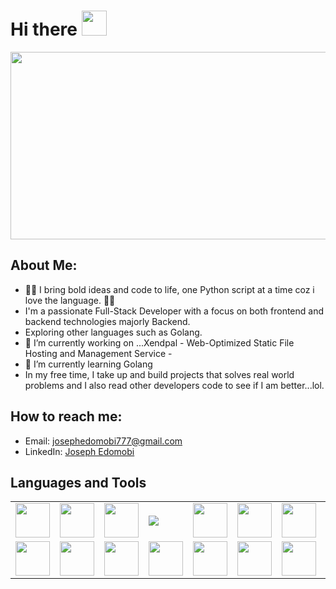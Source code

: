 <h1>Hi there <img src="https://media.giphy.com/media/hvRJCLFzcasrR4ia7z/giphy.gif" width="40"></h1>

<p align="center"><img src="https://media.giphy.com/media/dWesBcTLavkZuG35MI/giphy.gif" width="600" height="300"  /></p>

## About Me:
- 🚀💡 I bring bold ideas and code to life, one Python script at a time coz i love the language. 🐍✨
- I'm a passionate Full-Stack Developer with a focus on both frontend and backend technologies majorly Backend.
- Exploring other languages such as Golang.
- 🔭 I’m currently working on ...Xendpal - Web-Optimized Static File Hosting and Management Service -
- 🌱 I’m currently learning Golang
- In my free time, I take up and build projects that solves real world problems and I also read other developers code to see if I am better...lol.

## How to reach me:

- Email: [josephedomobi777@gmail.com](mailto:godfreydjoseph@gmail.com)
- LinkedIn: [Joseph Edomobi](https://www.linkedin.com/in/d-joseph-godfrey-2b8a7620a)

## Languages and Tools

<table>
  <tr>
    <td><img src="https://cdn.jsdelivr.net/gh/devicons/devicon/icons/react/react-original.svg" width="55" height="auto"  /></td>
    <td><img src="https://cdn.jsdelivr.net/gh/devicons/devicon/icons/vuejs/vuejs-original.svg" width="55" height="auto"  /></td>
    <td><img src="https://cdn.jsdelivr.net/gh/devicons/devicon/icons/django/django-plain.svg" width="55" height="auto"  /></td>
    <td><img src="https://cdn.jsdelivr.net/gh/devicons/devicon/icons/graphql/graphql-plain.svg" /></td>
    <td><img src="https://cdn.jsdelivr.net/gh/devicons/devicon/icons/mysql/mysql-original.svg" width="55" height="auto" /></td>
    <td><img src="https://cdn.jsdelivr.net/gh/devicons/devicon/icons/postgresql/postgresql-original.svg" width="55" height="auto" /></td>
    <td><img src="https://cdn.jsdelivr.net/gh/devicons/devicon/icons/vscode/vscode-original.svg" width="55" height="auto"/></td>
    <td><img src="https://cdn.jsdelivr.net/gh/devicons/devicon/icons/github/github-original.svg" width="55" height="auto" /></td>
    <td><img src="https://cdn.jsdelivr.net/gh/devicons/devicon/icons/docker/docker-original.svg"  width="55" height="auto" /></td>
    <td><img src="https://cdn.jsdelivr.net/gh/devicons/devicon/icons/digitalocean/digitalocean-original.svg"  width="55" height="auto" /></td>
    <td><img src="https://icon.icepanel.io/Technology/svg/Selenium.svg"  width="55" height="auto" /></td>
    <td><img src="https://icon.icepanel.io/Technology/png-shadow-512/Quasar.png"  width="55" height="auto" /></td>
    <td><img src="https://icon.icepanel.io/Technology/svg/Postman.svg"  width="55" height="auto" /></td> 
    <td><img src="https://icon.icepanel.io/Technology/svg/pytest.svg"  width="55" height="auto" /></td> 
    
    
   </tr>
  <tr>
    <td><img src="https://cdn.jsdelivr.net/gh/devicons/devicon/icons/html5/html5-original.svg" width="55" height="auto" /></td>
    <td><img src="https://cdn.jsdelivr.net/gh/devicons/devicon/icons/css3/css3-original.svg" width="55" height="auto" /></td>
    <td><img src="https://cdn.jsdelivr.net/gh/devicons/devicon/icons/javascript/javascript-original.svg" width="55" height="auto"  /></td>
    <td><img src="https://cdn.jsdelivr.net/gh/devicons/devicon/icons/typescript/typescript-original.svg" width="55" height="auto"  /></td>
    <td><img src="https://cdn.jsdelivr.net/gh/devicons/devicon/icons/python/python-original.svg" width="55" height="auto"  /></td>
    <td><img src="https://cdn.jsdelivr.net/gh/devicons/devicon/icons/bootstrap/bootstrap-original.svg" width="55" height="auto"  /></td>
    <td><img src="https://cdn.jsdelivr.net/gh/devicons/devicon/icons/tailwindcss/tailwindcss-plain.svg" width="55" height="auto" /></td>
    <td><img src="https://icon.icepanel.io/Technology/png-shadow-512/AWS.png" width="55" height="auto" /></td>
    <td><img src="https://icon.icepanel.io/Technology/svg/FastAPI.svg" width="55" height="auto" /></td>
    <td><img src="https://icon.icepanel.io/Technology/svg/Playwrite.svg" width="55" height="auto" /></td>
    <td><img src="https://icon.icepanel.io/Technology/png-shadow-512/Bash.png" width="55" height="auto" /></td>
    <td><img src="https://icon.icepanel.io/Technology/png-shadow-512/Flask.png" width="55" height="auto" /></td>
    <td><img src="https://icon.icepanel.io/Technology/svg/NGINX.svg" width="55" height="auto" /></td>
    <td><img src="https://icon.icepanel.io/Technology/svg/Google.svg" width="55" height="auto" /></td>
    
  </tr>
  </table>
<br />

 
 
 
 
 
 
 
 
 
 
 
 
 
 
 
 
 
 
 
 
 
 
 
 
 
 
 
 
